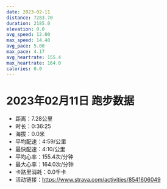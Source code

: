 ```yaml
---
date: 2023-02-11
distance: 7283.70
duration: 2185.0
elevation: 0.0
avg_speed: 12.00
max_speed: 14.40
avg_pace: 5.00
max_pace: 4.17
avg_heartrate: 155.4
max_heartrate: 164.0
calories: 0.0
---
```


# 2023年02月11日 跑步数据

- 距离：7.28公里
- 时长：0:36:25
- 海拔：0.0米
- 平均配速：4:59/公里
- 最快配速：4:10/公里
- 平均心率：155.4次/分钟
- 最大心率：164.0次/分钟
- 卡路里消耗：0.0千卡
- 活动链接：https://www.strava.com/activities/8541606049
